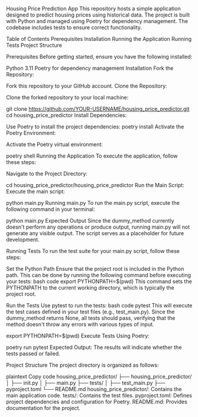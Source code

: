 Housing Price Prediction App This repository hosts a simple application designed to predict housing prices using historical data. The project is built with Python and managed using Poetry for dependency management. The codebase includes tests to ensure correct functionality.

Table of Contents Prerequisites Installation Running the Application Running Tests Project Structure

Prerequisites Before getting started, ensure you have the following installed:

Python 3.11 Poetry for dependency management Installation Fork the Repository:

Fork this repository to your GitHub account. Clone the Repository:

Clone the forked repository to your local machine:

git clone https://github.com/YOUR-USERNAME/housing_price_predictor.git cd housing_price_predictor Install Dependencies:

Use Poetry to install the project dependencies: poetry install Activate the Poetry Environment:

Activate the Poetry virtual environment:

poetry shell Running the Application To execute the application, follow these steps:

Navigate to the Project Directory:

cd housing_price_predictor/housing_price_predictor Run the Main Script: Execute the main script:

python main.py Running main.py To run the main.py script, execute the following command in your terminal:

python main.py Expected Output Since the dummy_method currently doesn't perform any operations or produce output, running main.py will not generate any visible output. The script serves as a placeholder for future development.

Running Tests To run the test suite for your main.py script, follow these steps:

Set the Python Path Ensure that the project root is included in the Python path. This can be done by running the following command before executing your tests:
bash code export PYTHONPATH=$(pwd) This command sets the PYTHONPATH to the current working directory, which is typically the project root.

Run the Tests Use pytest to run the tests:
bash code pytest This will execute the test cases defined in your test files (e.g., test_main.py). Since the dummy_method returns None, all tests should pass, verifying that the method doesn't throw any errors with various types of input.

export PYTHONPATH=$(pwd) Execute Tests Using Poetry:

poetry run pytest Expected Output: The results will indicate whether the tests passed or failed.

Project Structure The project directory is organized as follows:

plaintext Copy code housing_price_predictor/ ├── housing_price_predictor/ │ ├── init.py │ ├── main.py ├── tests/ │ ├── test_main.py ├── pyproject.toml └── README.md housing_price_predictor/: Contains the main application code. tests/: Contains the test files. pyproject.toml: Defines project dependencies and configuration for Poetry. README.md: Provides documentation for the project.
